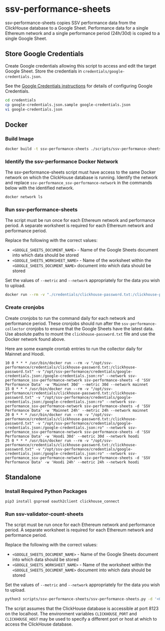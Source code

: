 # ssv-performance-sheets

ssv-performance-sheets copies SSV performance data from the ClickHouse database to a Google Sheet. Performance data for a single Ethereum network and a single performance period (24h/30d) is copied to a single Google Sheet.

## Store Google Credentials

Create Google credentials allowing this script to access and edit the target Google Sheet. Store the credentials in `credentials/google-credentials.json`.

See the [Google Credentials instructions](../../docs/google-credentials.md) for details of configuring Google Credentials.

```bash
cd credentials
cp google-credentials.json.sample google-credentials.json
vi google-credentials.json
```

## Docker

### Build Image

```bash
docker build -t ssv-performance-sheets ./scripts/ssv-performance-sheets/
```

### Identify the ssv-performance Docker Network

The ssv-performance-sheets script must have access to the same Docker network on which the ClickHouse database is running. Identify the network and replace `ssv-performance_ssv-performance-network` in the commands below with the identified network.

```bash
docker network ls
```

### Run ssv-performance-sheets

The script must be run once for each Ethereum network and performance period. A separate worksheet is required for each Ethereum network and performance period.

Replace the following with the correct values:
- `<GOOGLE_SHEETS_DOCUMENT_NAME>` - Name of the Google Sheets document into which data should be stored
- `<GOOGLE_SHEETS_WORKSHEET_NAME>` - Name of the worksheet within the `<GOOGLE_SHEETS_DOCUMENT_NAME>` document into which data should be stored

Set the values of `--metric` and `--network` appropriately for the data you wish to upload.

```bash
docker run --rm -v "./credentials/clickhouse-password.txt:/clickhouse-password.txt" -v "./credentials/google-credentials.json:/google-credentials.json:ro" --network ssv-performance_ssv-performance-network ssv-performance-sheets -d '<GOOGLE_SHEETS_DOCUMENT_NAME>' -w '<GOOGLE_SHEETS_WORKSHEET_NAME>' --metric 30d --network mainnet
```

### Create cronjobs

Create cronjobs to run the command daily for each network and performance period. These cronjobs should run after the `ssv-performance-collector` cronjobs to ensure that the Google Sheets have the latest data. Use absolute paths to mount the `clickhouse-password.txt` file and use the Docker network found above.

Here are some example crontab entries to run the collector daily for Mainnet and Hoodi. 

```
10 0 * * * /usr/bin/docker run --rm -v "/opt/ssv-performance/credentials/clickhouse-password.txt:/clickhouse-password.txt" -v "/opt/ssv-performance/credentials/google-credentials.json:/google-credentials.json:ro" --network ssv-performance_ssv-performance-network ssv-performance-sheets -d 'SSV Performance Data' -w 'Mainnet 30d' --metric 30d --network mainnet
15 0 * * * /usr/bin/docker run --rm -v "/opt/ssv-performance/credentials/clickhouse-password.txt:/clickhouse-password.txt" -v "/opt/ssv-performance/credentials/google-credentials.json:/google-credentials.json:ro" --network ssv-performance_ssv-performance-network ssv-performance-sheets -d 'SSV Performance Data' -w 'Mainnet 24h' --metric 24h --network mainnet
20 0 * * * /usr/bin/docker run --rm -v "/opt/ssv-performance/credentials/clickhouse-password.txt:/clickhouse-password.txt" -v "/opt/ssv-performance/credentials/google-credentials.json:/google-credentials.json:ro" --network ssv-performance_ssv-performance-network ssv-performance-sheets -d 'SSV Performance Data' -w 'Hoodi 30d' --metric 30d --network hoodi
25 0 * * * /usr/bin/docker run --rm -v "/opt/ssv-performance/credentials/clickhouse-password.txt:/clickhouse-password.txt" -v "/opt/ssv-performance/credentials/google-credentials.json:/google-credentials.json:ro" --network ssv-performance_ssv-performance-network ssv-performance-sheets -d 'SSV Performance Data' -w 'Hoodi 24h' --metric 24h --network hoodi
```

## Standalone

### Install Required Python Packages

```bash
pip3 install gspread oauth2client clickhouse_connect
```

### Run ssv-validator-count-sheets

The script must be run once for each Ethereum network and performance period. A separate worksheet is required for each Ethereum network and performance period.

Replace the following with the correct values:
- `<GOOGLE_SHEETS_DOCUMENT_NAME>` - Name of the Google Sheets document into which data should be stored
- `<GOOGLE_SHEETS_WORKSHEET_NAME>` - Name of the worksheet within the `<GOOGLE_SHEETS_DOCUMENT_NAME>` document into which data should be stored

Set the values of `--metric` and `--network` appropriately for the data you wish to upload.

```bash
python3 scripts/ssv-performance-sheets/ssv-performance-sheets.py -d '<GOOGLE_SHEETS_DOCUMENT_NAME>' -w '<GOOGLE_SHEETS_WORKSHEET_NAME>' --metric 30d --network mainnet -c credentials/google-credentials.json -p credentials/clickhouse-password.txt 
```

The script assumes that the ClickHouse database is accessible at port 8123 on the localhost. The environment variables `CLICKHOUSE_PORT` and `CLICKHOUSE_HOST` may be used to specify a different port or host at which to access the ClickHouse database.